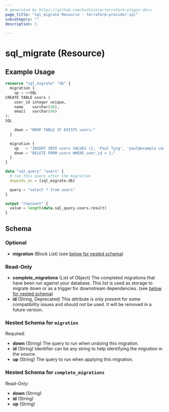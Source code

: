 ```yaml
---
# generated by https://github.com/hashicorp/terraform-plugin-docs
page_title: "sql_migrate Resource - terraform-provider-sql"
subcategory: ""
description: |-
  
---
```


# sql_migrate (Resource)



## Example Usage

```terraform
resource "sql_migrate" "db" {
  migration {
    up = <<SQL
CREATE TABLE users (
	user_id integer unique,
	name    varchar(40),
	email   varchar(40)
);
SQL

    down = "DROP TABLE IF EXISTS users;"
  }

  migration {
    up   = "INSERT INTO users VALUES (1, 'Paul Tyng', 'paul@example.com');"
    down = "DELETE FROM users WHERE user_id = 1;"
  }
}

data "sql_query" "users" {
  # run this query after the migration
  depends_on = [sql_migrate.db]

  query = "select * from users"
}

output "rowcount" {
  value = length(data.sql_query.users.result)
}
```

<!-- schema generated by tfplugindocs -->
## Schema

### Optional

- **migration** (Block List) (see [below for nested schema](#nestedblock--migration))

### Read-Only

- **complete_migrations** (List of Object) The completed migrations that have been run against your database. This list is used as storage to migrate down or as a trigger for downstream dependencies. (see [below for nested schema](#nestedatt--complete_migrations))
- **id** (String, Deprecated) This attribute is only present for some compatibility issues and should not be used. It will be removed in a future version.

<a id="nestedblock--migration"></a>
### Nested Schema for `migration`

Required:

- **down** (String) The query to run when undoing this migration.
- **id** (String) Identifier can be any string to help identifying the migration in the source.
- **up** (String) The query to run when applying this migration.


<a id="nestedatt--complete_migrations"></a>
### Nested Schema for `complete_migrations`

Read-Only:

- **down** (String)
- **id** (String)
- **up** (String)


